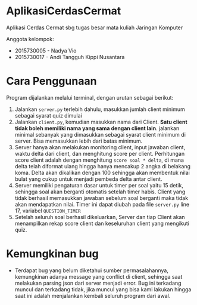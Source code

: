 # AplikasiCerdasCermat
Aplikasi Cerdas Cermat sbg tugas besar mata kuliah Jaringan Komputer

Anggota kelompok:
* 2015730005 - Nadya Vio
* 2015730017 - Andi Tangguh Kippi Nusantara

# Cara Penggunaan
Program dijalankan melalui terminal, dengan urutan sebagai berikut:
1. Jalankan `server.py` terlebih dahulu, masukkan jumlah client minimum sebagai syarat quiz dimulai
2. Jalankan `client.py`, kemudian masukkan nama dari Client. **Satu client tidak boleh memiliki nama yang sama dengan client lain**. jalankan minimal sebanyak yang dimasukkan sebagai syarat client minimum di server. Bisa memasukkan lebih dari batas minimum.
3. Server hanya akan melakukan monitoring client, input jawaban client, waktu delta dari client, dan menghitung score per client. Perhitungan score client adalah dengan menghitung `score soal * delta`, di mana delta telah diformat ulang hingga hanya mencakup 2 angka di belakang koma. Delta akan dikalikan dengan 100 sehingga akan membentuk nilai bulat yang cukup untuk menjadi pembeda delta antar client.
4. Server memiliki pengaturan dasar untuk timer per soal yaitu 15 detik, sehingga soal akan berganti otomatis setelah timer habis. Client yang tidak berhasil memasukkan jawaban sebelum soal berganti maka tidak akan mendapatkan nilai. Timer ini dapat diubah pada file `server.py` line 17, variabel `QUESTION_TIMER`
5. Setelah seluruh soal berhasil dikeluarkan, Server dan tiap Client akan menampilkan rekap score client dan keseluruhan client yang mengikuti quiz.

# Kemungkinan bug
* Terdapat bug yang belum diketahui sumber permasalahannya, kemungkinan adanya message yang conflict di client, sehingga saat melakukan parsing json dari server menjadi error. Bug ini terkadang muncul dan terkadang tidak, jika muncul yang bisa kami lakukan hingga saat ini adalah menjalankan kembali seluruh program dari awal.
